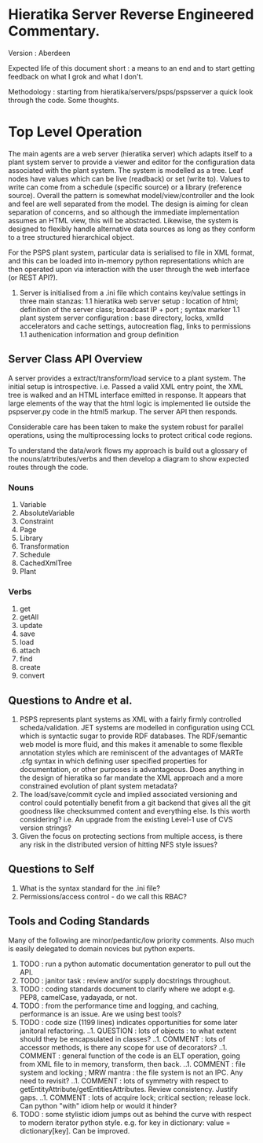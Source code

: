 # Hieratika Server Reverse Engineered Commentary.

Version : Aberdeen

Expected life of this document short : a means to an end and to start getting feedback on what I grok and what I don't.

Methodology : starting from hieratika/servers/psps/pspsserver a quick look through the code.  Some thoughts.

# Top Level Operation

The main agents are a web server (hieratika server) which adapts itself to a plant system server to provide a viewer and editor for the configuration data associated with the plant system.   The system is modelled as a tree.  Leaf nodes have values which can be live (readback) or set (write to).  Values to write can come from a schedule (specific source) or a library (reference source).   Overall the pattern is somewhat model/view/controller and the look and feel are well separated from the model.   The design is aiming for clean separation of concerns, and so although the immediate implementation assumes an HTML view, this will be abstracted.  Likewise, the system is designed to flexibly handle alternative data sources as long as they conform to a tree structured hierarchical object.

For the PSPS plant system, particular data is serialised to file in XML format, and this can be loaded into in-memory python representations which are then operated upon via interaction with the user through the web interface (or REST API?).

1. Server is initialised from a .ini file which contains key/value settings in three main stanzas:
1.1 hieratika web server setup : location of html; definition of the server class; broadcast IP + port ; syntax marker
1.1 plant system server configuration : base directory, locks, xmlId accelerators and cache settings, autocreation flag, links to permissions
1.1 authenication information and group definition

## Server Class API Overview

A server provides a extract/transform/load service to a plant system.   The initial setup is introspective. i.e. Passed a valid XML entry point, the XML tree is walked and an HTML interface emitted in response.   It appears that large elements of the way that the html logic is implemented lie outside the pspserver.py code in the html5 markup.   The server API then responds.

Considerable care has been taken to make the system robust for parallel operations, using the multiprocessing locks to protect critical code regions.

To understand the data/work flows my approach is build out a glossary of the nouns/atrtributes/verbs and then develop a diagram to show expected routes through the code.

### Nouns

1. Variable
1. AbsoluteVariable
1. Constraint
1. Page
1. Library
1. Transformation
1. Schedule
1. CachedXmlTree
1. Plant

### Verbs

1. get
1. getAll
1. update
1. save
1. load
1. attach
1. find
1. create
1. convert

## Questions to Andre et al.

1. PSPS represents plant systems as XML with a fairly firmly controlled scheda/validation.   JET systems are modelled in configuration using CCL which is syntactic sugar to provide RDF databases.   The RDF/semantic web model is more fluid, and this makes it amenable to some flexible annotation styles which are reminiscent of the advantages of MARTe .cfg syntax in which defining user specified properties for documentation, or other purposes is advantageous.  Does anything in the design of hieratika so far mandate the XML approach and a more constrained evolution of plant system metadata?
1. The load/save/commit cycle and implied associated versioning and control could potentially benefit from a git backend that gives all the git goodness like checksummed content and everything else.   Is this worth considering?  i.e. An upgrade from the existing Level-1 use of CVS version strings?   
1. Given the focus on protecting sections from multiple access, is there any risk in the distributed version of hitting NFS style issues?

## Questions to Self

1. What is the syntax standard for the .ini file?
1. Permissions/access control - do we call this RBAC?

## Tools and Coding Standards

Many of the following are minor/pedantic/low priority comments.  Also much is easily delegated to domain novices but python experts.

1. TODO : run a python automatic documentation generator to pull out the API.
1. TODO : janitor task : review and/or supply docstrings throughout.
1. TODO : coding standards document to clarify where we adopt e.g. PEP8, camelCase, yadayada, or not.
1. TODO : from the performance time and logging, and caching, performance is an issue.  Are we using best tools?
1. TODO : code size (1199 lines) indicates opportunities for some later janitoral refactoring.
..1. QUESTION : lots of objects : to what extent should they be encapsulated in classes?
..1. COMMENT : lots of accessor methods, is there any scope for use of decorators?
..1. COMMENT : general function of the code is an ELT operation, going from XML file to in memory, transform, then back.
..1. COMMENT : file system and locking ; MRW mantra : the file system is not an IPC.  Any need to revisit?
..1. COMMENT : lots of symmetry with respect to getEntityAttribute/getEntitiesAttributes.  Review consistency.  Justify gaps.
..1. COMMENT : lots of acquire lock; critical section; release lock.  Can python "with" idiom help or would it hinder?
1. TODO : some stylistic idiom jumps out as behind the curve with respect to modern iterator python style.   e.g. for key in dictionary: value = dictionary[key].   Can be improved.

